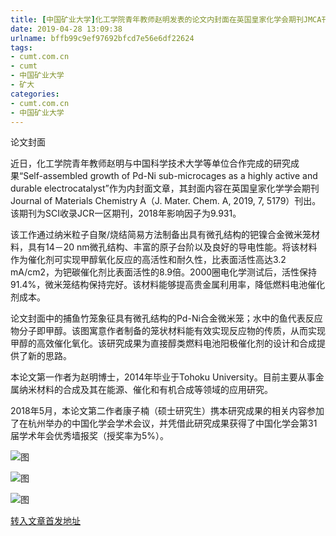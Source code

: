 ```yaml
---
title: [中国矿业大学]化工学院青年教师赵明发表的论文内封面在英国皇家化学会期刊JMCA刊出 | cumt.com.cn
date: 2019-04-28 13:09:38
urlname: bffb99c9ef97692bfcd7e56e6df22624
tags: 
- cumt.com.cn
- cumt
- 中国矿业大学
- 矿大
categories:
- cumt.com.cn
- 中国矿业大学
---
```


论文封面

近日，化工学院青年教师赵明与中国科学技术大学等单位合作完成的研究成果“Self-assembled growth of Pd-Ni sub-microcages as a highly active and durable electrocatalyst”作为内封面文章，其封面内容在英国皇家化学学会期刊Journal of Materials Chemistry A（J. Mater. Chem. A, 2019, 7, 5179）刊出。该期刊为SCI收录JCR一区期刊，2018年影响因子为9.931。

该工作通过纳米粒子自聚/烧结简易方法制备出具有微孔结构的钯镍合金微米笼材料，具有14－20 nm微孔结构、丰富的原子台阶以及良好的导电性能。将该材料作为催化剂可实现甲醇氧化反应的高活性和耐久性，比表面活性高达3.2 mA/cm2，为钯碳催化剂比表面活性的8.9倍。2000圈电化学测试后，活性保持91.4%，微米笼结构保持完好。该材料能够提高贵金属利用率，降低燃料电池催化剂成本。

论文封面中的捕鱼竹笼象征具有微孔结构的Pd-Ni合金微米笼；水中的鱼代表反应物分子即甲醇。该图寓意作者制备的笼状材料能有效实现反应物的传质，从而实现甲醇的高效催化氧化。该研究成果为直接醇类燃料电池阳极催化剂的设计和合成提供了新的思路。

本论文第一作者为赵明博士，2014年毕业于Tohoku University。目前主要从事金属纳米材料的合成及其在能源、催化和有机合成等领域的应用研究。

2018年5月，本论文第二作者康子楠（硕士研究生）携本研究成果的相关内容参加了在杭州举办的中国化学会学术会议，并凭借此研究成果获得了中国化学会第31届学术年会优秀墙报奖（授奖率为5%）。

![图](http://xwzx.cumt.edu.cn/_upload/article/images/a0/11/17a131ec407692ff273d48b1eefc/b25f71f5-23cc-4591-8799-8a241ec23036.gif)

![图](http://xwzx.cumt.edu.cn/_upload/article/images/a0/11/17a131ec407692ff273d48b1eefc/675c7ef0-eaab-4424-a578-3a6aeefc7ba2.png)

![图](http://xwzx.cumt.edu.cn/_upload/article/images/37/fa/768d352b4358bdac5bf62a12b4fe/19a289fa-e486-448a-9937-73013095797b.png)

[转入文章首发地址](http://xwzx.cumt.edu.cn/e9/b2/c513a518578/page.htm)